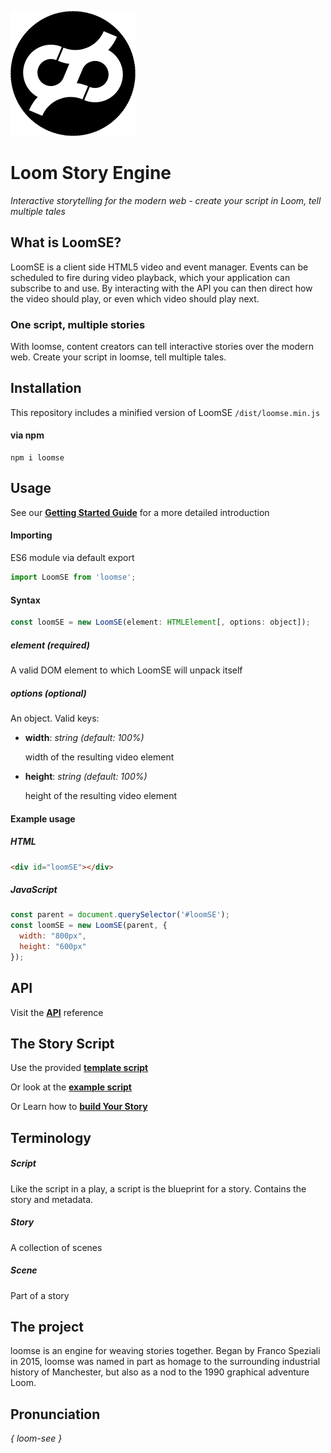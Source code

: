 ![Logo](./ASSETS/logo.png)

# Loom Story Engine
*Interactive storytelling for the modern web - create your script in Loom, tell multiple tales*

## What is LoomSE?
LoomSE is a client side HTML5 video and event manager. Events can be scheduled to fire during video playback, which your application can subscribe to and use. By interacting with the API you can then direct how the video should play, or even which video should play next.

### One script, multiple stories
With loomse, content creators can tell interactive stories over the modern web. Create your script in loomse, tell multiple tales.

## Installation
This repository includes a minified version of LoomSE `/dist/loomse.min.js`  

#### via npm ###
```
npm i loomse
```

## Usage
See our **[Getting Started Guide](DOCS/GETTING_STARTED.md)** for a more detailed introduction

#### Importing
ES6 module via default export

```js
import LoomSE from 'loomse';
```

#### Syntax  
```js
const loomSE = new LoomSE(element: HTMLElement[, options: object]);
```

##### element _(required)_
A valid DOM element to which LoomSE will unpack itself

##### options _(optional)_
An object. Valid keys:

- **width**: _string_ _(default: 100%)_
    
    width of the resulting video element

- **height**: _string_ _(default: 100%)_

    height of the resulting video element
 
#### Example usage  
  
##### HTML
```html
<div id="loomSE"></div>
``` 

##### JavaScript
```js
const parent = document.querySelector('#loomSE');  
const loomSE = new LoomSE(parent, {  
  width: "800px",  
  height: "600px"
});
```
## API
Visit the **[API](DOCS/API.md)** reference

## The Story Script
Use the provided **[template script](DOCS/script-template.json)**

Or look at the **[example script](DOCS/script-example.json)**

Or Learn how to **[build Your Story](DOCS/BUILDING_YOUR_STORY.md)**

## Terminology
  
##### Script
Like the script in a play, a script is the blueprint for a story. Contains the story and metadata.  
  
##### Story
A collection of scenes
  
##### Scene
Part of a story

## The project
loomse is an engine for weaving stories together. Began by Franco Speziali in 2015, loomse was named in part as homage to the surrounding industrial history of Manchester, but also as a nod to the 1990 graphical adventure Loom.
  
## Pronunciation  
_{ loom-see }_
